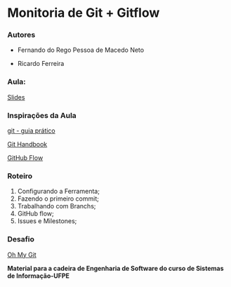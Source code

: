 # Monitoria de Git + Gitflow

### Autores
* Fernando do Rego Pessoa de Macedo Neto

* Ricardo Ferreira

### Aula:

[Slides](https://docs.google.com/presentation/d/1RC-DAB0RbKEU87cNj2qpmQcz4ViXiEVL28MP0zYka3I/edit?usp=sharing)

### Inspirações da Aula

[git - guia prático](https://rogerdudler.github.io/git-guide/index.pt_BR.html)

[Git Handbook](https://guides.github.com/introduction/git-handbook/)

[GitHub Flow](https://docs.github.com/en/get-started/quickstart/github-flow)

### Roteiro

1. Configurando a Ferramenta;
2. Fazendo o primeiro commit;
3. Trabalhando com Branchs;
4. GitHub flow;
5. Issues e Milestones;

### Desafio

[Oh My Git](https://ohmygit.org/)




**Material para a cadeira de Engenharia de Software do curso de Sistemas de Informação-UFPE**
